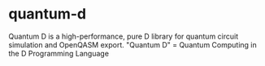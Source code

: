 # quantum-d
Quantum D is a high-performance, pure D library for quantum circuit simulation and OpenQASM export. "Quantum D" = Quantum Computing in the D Programming Language
